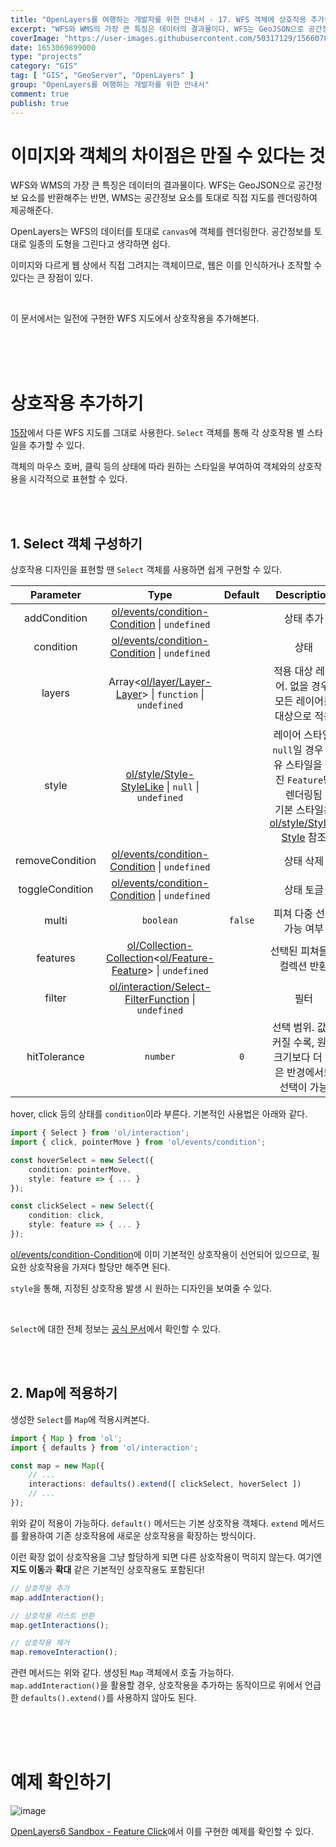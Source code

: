 ```yaml
---
title: "OpenLayers를 여행하는 개발자를 위한 안내서 - 17. WFS 객체에 상호작용 추가하기"
excerpt: "WFS와 WMS의 가장 큰 특징은 데이터의 결과물이다. WFS는 GeoJSON으로 공간정보 요소를 반환해주는 반면, WMS는 공간정보 요소를 토대로 직접 지도를 렌더링하여 제공해준다. OpenLayers는 WFS의 데이터를 토대로 `canvas`에 객체를 렌더링한다. 공간정보를 토대로 일종의 도형을 그린다고 생각하면 쉽다. 이미지와 다르게 웹 상에서 직접 그려지는 객체이므로, 웹은 이를 인식하거나 조작할 수 있다는 큰 장점이 있다."
coverImage: "https://user-images.githubusercontent.com/50317129/156607880-c5abad92-1991-4c01-b85f-7153bf89cb64.png"
date: 1653069899000
type: "projects"
category: "GIS"
tag: [ "GIS", "GeoServer", "OpenLayers" ]
group: "OpenLayers를 여행하는 개발자를 위한 안내서"
comment: true
publish: true
---
```


# 이미지와 객체의 차이점은 만질 수 있다는 것

WFS와 WMS의 가장 큰 특징은 데이터의 결과물이다. WFS는 GeoJSON으로 공간정보 요소를 반환해주는 반면, WMS는 공간정보 요소를 토대로 직접 지도를 렌더링하여 제공해준다.

OpenLayers는 WFS의 데이터를 토대로 `canvas`에 객체를 렌더링한다. 공간정보를 토대로 일종의 도형을 그린다고 생각하면 쉽다.

이미지와 다르게 웹 상에서 직접 그려지는 객체이므로, 웹은 이를 인식하거나 조작할 수 있다는 큰 장점이 있다.

<br />

이 문서에서는 일전에 구현한 WFS 지도에서 상호작용을 추가해본다.

<br />
<br />
<br />










# 상호작용 추가하기

[15장](/projects/2022/05/15/gis-guide-for-programmer-15)에서 다룬 WFS 지도를 그대로 사용한다. `Select` 객체를 통해 각 상호작용 별 스타일을 추가할 수 있다.

객체의 마우스 호버, 클릭 등의 상태에 따라 원하는 스타일을 부여하여 객체와의 상호작용을 시각적으로 표현할 수 있다.

<br />
<br />





## 1. Select 객체 구성하기

상호작용 디자인을 표현할 땐 `Select` 객체를 사용하면 쉽게 구현할 수 있다.


|    Parameter    |                                                                                                           Type                                                                                                            | Default |                                                                                          Description                                                                                          |
| :-------------: | :-----------------------------------------------------------------------------------------------------------------------------------------------------------------------------------------------------------------------: | :-----: | :-------------------------------------------------------------------------------------------------------------------------------------------------------------------------------------------: |
|  addCondition   |                                          [ol/events/condition-Condition](https://openlayers.org/en/latest/apidoc/module-ol_events_condition.html#~Condition) &#124; `undefined`                                           |         |                                                                                           상태 추가                                                                                           |
|    condition    |                                          [ol/events/condition-Condition](https://openlayers.org/en/latest/apidoc/module-ol_events_condition.html#~Condition) &#124; `undefined`                                           |         |                                                                                             상태                                                                                              |
|     layers      |                                       Array<[ol/layer/Layer-Layer](https://openlayers.org/en/latest/apidoc/module-ol_layer_Layer-Layer.html)> &#124; `function` &#124; `undefined`                                        |         |                                                                   적용 대상 레이어. 없을 경우, 모든 레이어를 대상으로 적용                                                                    |
|      style      |                                        [ol/style/Style-StyleLike](https://openlayers.org/en/latest/apidoc/module-ol_style_Style.html#~StyleLike) &#124; `null` &#124; `undefined`                                         |         | 레이어 스타일. `null`일 경우 고유 스타일을 가진 `Feature`만 렌더링됨<br />기본 스타일은 [ol/style/Style-Style](https://openlayers.org/en/latest/apidoc/module-ol_style_Style-Style.html) 참조 |
| removeCondition |                                          [ol/events/condition-Condition](https://openlayers.org/en/latest/apidoc/module-ol_events_condition.html#~Condition) &#124; `undefined`                                           |         |                                                                                           상태 삭제                                                                                           |
| toggleCondition |                                          [ol/events/condition-Condition](https://openlayers.org/en/latest/apidoc/module-ol_events_condition.html#~Condition) &#124; `undefined`                                           |         |                                                                                           상태 토글                                                                                           |
|      multi      |                                                                                                         `boolean`                                                                                                         | `false` |                                                                                   피쳐 다중 선택 가능 여부                                                                                    |
|    features     | [ol/Collection-Collection](https://openlayers.org/en/latest/apidoc/module-ol_Collection-Collection.html)<[ol/Feature-Feature](https://openlayers.org/en/latest/apidoc/module-ol_Feature-Feature.html)> &#124; `undefined` |         |                                                                                  선택된 피쳐들의 컬렉션 반환                                                                                  |
|     filter      |                                   [ol/interaction/Select-FilterFunction](https://openlayers.org/en/latest/apidoc/module-ol_interaction_Select.html#~FilterFunction) &#124; `undefined`                                    |         |                                                                                             필터                                                                                              |
|  hitTolerance   |                                                                                                         `number`                                                                                                          |   `0`   |                                                            선택 범위. 값이 커질 수록, 원래 크기보다 더 넓은 반경에서도 선택이 가능                                                            |

hover, click 등의 상태를 `condition`이라 부른다. 기본적인 사용법은 아래와 같다.

``` typescript
import { Select } from 'ol/interaction';
import { click, pointerMove } from 'ol/events/condition';

const hoverSelect = new Select({
	condition: pointerMove,
	style: feature => { ... }
});

const clickSelect = new Select({
	condition: click,
	style: feature => { ... }
});
```

[ol/events/condition-Condition](https://openlayers.org/en/latest/apidoc/module-ol_events_condition.html#~Condition)에 이미 기본적인 상호작용이 선언되어 있으므로, 필요한 상호작용을 가져다 할당만 해주면 된다.

`style`을 통해, 지정된 상호작용 발생 시 원하는 디자인을 보여줄 수 있다.

<br />

`Select`에 대한 전체 정보는 [공식 문서](https://openlayers.org/en/latest/apidoc/module-ol_interaction_Select-Select.html)에서 확인할 수 있다.

<br />
<br />





## 2. Map에 적용하기

생성한 `Select`를 `Map`에 적용시켜본다.

``` typescript
import { Map } from 'ol';
import { defaults } from 'ol/interaction';

const map = new Map({
	// ...
	interactions: defaults().extend([ clickSelect, hoverSelect ])
	// ...
});
```

위와 같이 적용이 가능하다. `default()` 메서드는 기본 상호작용 객체다. `extend` 메서드를 활용하여 기존 상호작용에 새로운 상호작용을 확장하는 방식이다.

이런 확장 없이 상호작용을 그냥 할당하게 되면 다른 상호작용이 먹히지 않는다. 여기엔 **지도 이동**과 **확대** 같은 기본적인 상호작용도 포함된다!

``` typescript
// 상호작용 추가
map.addInteraction();

// 상호작용 리스트 반환
map.getInteractions();

// 상호작용 제거
map.removeInteraction();
```

관련 메서드는 위와 같다. 생성된 `Map` 객체에서 호출 가능하다. `map.addInteraction()`을 활용할 경우, 상호작용을 추가하는 동작이므로 위에서 언급한 `defaults().extend()`를 사용하지 않아도 된다.

<br />
<br />
<br />










# 예제 확인하기

![image](https://user-images.githubusercontent.com/50317129/169587097-b2513a74-6dc4-4d34-9b6c-a2acaca92f48.png)

[OpenLayers6 Sandbox - Feature Click](https://project.itcode.dev/gis-dev/feature-click)에서 이를 구현한 예제를 확인할 수 있다.
